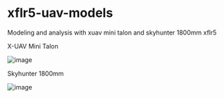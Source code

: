 # xflr5-uav-models
Modeling and analysis with xuav mini talon and skyhunter 1800mm xflr5

X-UAV Mini Talon

![image](https://github.com/furkan-hub/xflr5-uav-models/assets/72547366/54180604-cb6c-4e35-a3e1-1cfd0e5b88ba)


Skyhunter 1800mm

![image](https://github.com/furkan-hub/xflr5-uav-models/assets/72547366/0a37f90e-788a-4be4-85ba-45c43e9d1108)
